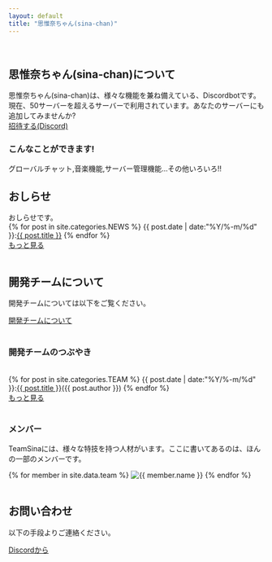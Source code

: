 ```yaml
---
layout: default
title: "思惟奈ちゃん(sina-chan)"
---
```

<section class="top-image"></section>
<br>
<h2 class="main-title">思惟奈ちゃん(sina-chan)について</h2>
思惟奈ちゃん(sina-chan)は、様々な機能を兼ね備えている、Discordbotです。
現在、50サーバーを超えるサーバーで利用されています。あなたのサーバーにも追加してみませんか?
<br>
<a class="btn-blue" href="https://discordapp.com/api/oauth2/authorize?client_id=462885760043843584&permissions=1043721302&scope=bot">
招待する(Discord)
</a>
<br>

### こんなことができます!
グローバルチャット,音楽機能,サーバー管理機能...その他いろいろ!!
<br>
<h2 class="top-black">おしらせ</h2>
おしらせです。
<br>
{% for post in site.categories.NEWS %}
{{ post.date | date:"%Y/%-m/%d" }}:<a href="{{ post.url }}" class="a-orange">{{ post.title }}</a>
{% endfor %}
<br>
<a class="btn-blue" href="{{site.url}}/news"><i class="fas fa-angle-double-right"></i>もっと見る</a>
<br><br>
<h2 class="main-title">開発チームについて</h2>
開発チームについては以下をご覧ください。

<a class="btn-blue" href="{{ site.url }}/aboutus"><i class="fas fa-angle-double-right"></i>開発チームについて</a>
<br><br>

### 開発チームのつぶやき
<br>
{% for post in site.categories.TEAM %}
{{ post.date | date:"%Y/%-m/%d" }}:<a href="{{ post.url }}" class="a-orange">{{ post.title }}</a>({{ post.author }})
{% endfor %}
<br>
<a class="btn-blue" href="{{site.url}}/team"><i class="fas fa-angle-double-right"></i>もっと見る</a>
<br><br>

### メンバー
TeamSinaには、様々な特技を持つ人材がいます。ここに書いてあるのは、ほんの一部のメンバーです。
<div class="member">
{% for member in site.data.team %}
<img src="{{ site.url }}/img/teammember/{{ member.img }}" title="{{ member.name }}" class="team-img">
{% endfor %}
</div>
<br>
<h2 class="top-black">お問い合わせ</h2>
以下の手段よりご連絡ください。

<a class="btn-blue" href="https://discord.gg/udA3qgZ"><i class="fas fa-angle-double-right"></i>Discordから</a>
